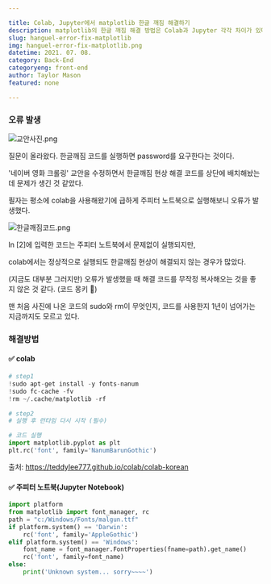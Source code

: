 ```yaml
---

title: Colab, Jupyter에서 matplotlib 한글 깨짐 해결하기
description: matplotlib의 한글 깨짐 해결 방법은 Colab과 Jupyter 각각 차이가 있다. 이에 대해 알아보자.
slug: hanguel-error-fix-matplotlib
img: hanguel-error-fix-matplotlib.png
datetime: 2021. 07. 08.
category: Back-End
categoryeng: front-end
author: Taylor Mason
featured: none

---
```


### 오류 발생

![교안사진.png](/hanguel-error-fix-matplotlib/교안사진.png)

질문이 올라왔다. 한글깨짐 코드를 실행하면 password를 요구한다는 것이다.

'네이버 영화 크롤링' 교안을 수정하면서 한글깨짐 현상 해결 코드를 상단에 배치해놨는데 문제가 생긴 것 같았다.

필자는 평소에 colab을 사용해왔기에 급하게 주피터 노트북으로 실행해보니 오류가 발생했다.

![한글깨짐코드.png](/hanguel-error-fix-matplotlib/한글깨짐코드.png)

ln [2]에 입력한 코드는 주피터 노트북에서 문제없이 실행되지만,

colab에서는 정상적으로 실행되도 한글깨짐 현상이 해결되지 않는 경우가 많았다.

(지금도 대부분 그러지만) 오류가 발생했을 때 해결 코드를 무작정 복사해오는 것을 좋지 않은 것 같다. (코드 몽키 🐒)

맨 처음 사진에 나온 코드의 sudo와 rm이 무엇인지, 코드를 사용한지 1년이 넘어가는 지금까지도 모르고 있다.

### 해결방법

#### ✅ colab

```python
# step1
!sudo apt-get install -y fonts-nanum
!sudo fc-cache -fv
!rm ~/.cache/matplotlib -rf

# step2
# 실행 후 런타임 다시 시작 (필수)
```

```python
# 코드 실행
import matplotlib.pyplot as plt
plt.rc('font', family='NanumBarunGothic')
```

출처: https://teddylee777.github.io/colab/colab-korean

#### ✅ 주피터 노트북(Jupyter Notebook)

```python
import platform
from matplotlib import font_manager, rc
path = "c:/Windows/Fonts/malgun.ttf"
if platform.system() == 'Darwin':
    rc('font', family='AppleGothic')
elif platform.system() == 'Windows':
    font_name = font_manager.FontProperties(fname=path).get_name()
    rc('font', family=font_name)
else:
    print('Unknown system... sorry~~~~')
```